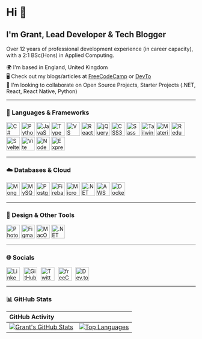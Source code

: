 # Hi 👋 

## I'm Grant, Lead Developer & Tech Blogger

Over 12 years of professional development experience (in career capacity), with a 2:1 BSc(Hons) in Applied Computing.

🌍 I'm based in England, United Kingdom  
🖥️ Check out my blogs/articles at [FreeCodeCamp](https://freecodecamp.org/news/author/grantdotdev) or [DevTo](https://dev.to/grantdotdev)  
👥 I'm looking to collaborate on Open Source Projects, Starter Projects (.NET, React, React Native, Python)

---

### 🧠 Languages & Frameworks
<div>
  <a href="https://docs.microsoft.com/en-us/dotnet/csharp/" target="_blank" rel="noopener noreferrer"><img src="https://raw.githubusercontent.com/danielcranney/readme-generator/main/public/icons/skills/csharp-colored.svg" alt="C#" width="36" height="36" /></a>
  <a href="https://www.python.org/" target="_blank" rel="noopener noreferrer"><img src="https://raw.githubusercontent.com/danielcranney/readme-generator/main/public/icons/skills/python-colored.svg" alt="Python" width="36" height="36" /></a>
  <a href="https://developer.mozilla.org/en-US/docs/Web/JavaScript" target="_blank" rel="noopener noreferrer"><img src="https://raw.githubusercontent.com/danielcranney/readme-generator/main/public/icons/skills/javascript-colored.svg" alt="JavaScript" width="36" height="36" /></a>
  <a href="https://www.typescriptlang.org/" target="_blank" rel="noopener noreferrer"><img src="https://raw.githubusercontent.com/danielcranney/readme-generator/main/public/icons/skills/typescript-colored.svg" alt="TypeScript" width="36" height="36" /></a>
  <a href="https://code.visualstudio.com/" target="_blank" rel="noopener noreferrer"><img src="https://raw.githubusercontent.com/danielcranney/readme-generator/main/public/icons/skills/visualstudiocode-colored.svg" alt="VS Code" width="36" height="36" /></a>
  <a href="https://reactjs.org/" target="_blank" rel="noopener noreferrer"><img src="https://raw.githubusercontent.com/danielcranney/readme-generator/main/public/icons/skills/react-colored.svg" alt="React" width="36" height="36" /></a>
  <a href="https://jquery.com/" target="_blank" rel="noopener noreferrer"><img src="https://raw.githubusercontent.com/danielcranney/readme-generator/main/public/icons/skills/jquery-colored.svg" alt="jQuery" width="36" height="36" /></a>
  <a href="https://www.w3.org/TR/CSS/#css" target="_blank" rel="noopener noreferrer"><img src="https://raw.githubusercontent.com/danielcranney/readme-generator/main/public/icons/skills/css3-colored.svg" alt="CSS3" width="36" height="36" /></a>
  <a href="https://sass-lang.com/" target="_blank" rel="noopener noreferrer"><img src="https://raw.githubusercontent.com/danielcranney/readme-generator/main/public/icons/skills/sass-colored.svg" alt="Sass" width="36" height="36" /></a>
  <a href="https://tailwindcss.com/" target="_blank" rel="noopener noreferrer"><img src="https://raw.githubusercontent.com/danielcranney/readme-generator/main/public/icons/skills/tailwindcss-colored.svg" alt="TailwindCSS" width="36" height="36" /></a>
  <a href="https://mui.com/" target="_blank" rel="noopener noreferrer"><img src="https://raw.githubusercontent.com/danielcranney/readme-generator/main/public/icons/skills/materialui-colored.svg" alt="Material UI" width="36" height="36" /></a>
  <a href="https://redux.js.org/" target="_blank" rel="noopener noreferrer"><img src="https://raw.githubusercontent.com/danielcranney/readme-generator/main/public/icons/skills/redux-colored.svg" alt="Redux" width="36" height="36" /></a>
  <a href="https://svelte.dev/" target="_blank" rel="noopener noreferrer"><img src="https://raw.githubusercontent.com/danielcranney/readme-generator/main/public/icons/skills/svelte-colored.svg" alt="Svelte" width="36" height="36" /></a>
  <a href="https://vitejs.dev/" target="_blank" rel="noopener noreferrer"><img src="https://raw.githubusercontent.com/danielcranney/readme-generator/main/public/icons/skills/vite-colored.svg" alt="Vite" width="36" height="36" /></a>
  <a href="https://nodejs.org/en/" target="_blank" rel="noopener noreferrer"><img src="https://raw.githubusercontent.com/danielcranney/readme-generator/main/public/icons/skills/nodejs-colored.svg" alt="NodeJS" width="36" height="36" /></a>
  <a href="https://expressjs.com/" target="_blank" rel="noopener noreferrer"><img src="https://raw.githubusercontent.com/danielcranney/readme-generator/main/public/icons/skills/express-colored-dark.svg" alt="Express" width="36" height="36" /></a>
</div>

---

### ☁️ Databases & Cloud
<div>
  <a href="https://www.mongodb.com/" target="_blank" rel="noopener noreferrer"><img src="https://raw.githubusercontent.com/danielcranney/readme-generator/main/public/icons/skills/mongodb-colored.svg" alt="MongoDB" width="36" height="36" /></a>
  <a href="https://www.mysql.com/" target="_blank" rel="noopener noreferrer"><img src="https://raw.githubusercontent.com/danielcranney/readme-generator/main/public/icons/skills/mysql-colored.svg" alt="MySQL" width="36" height="36" /></a>
  <a href="https://www.postgresql.org/" target="_blank" rel="noopener noreferrer"><img src="https://raw.githubusercontent.com/danielcranney/readme-generator/main/public/icons/skills/postgresql-colored.svg" alt="PostgreSQL" width="36" height="36" /></a>
  <a href="https://firebase.google.com/" target="_blank" rel="noopener noreferrer"><img src="https://raw.githubusercontent.com/danielcranney/readme-generator/main/public/icons/skills/firebase-colored.svg" alt="Firebase" width="36" height="36" /></a>
  <a href="https://portal.azure.com/" target="_blank" rel="noopener noreferrer"><img src="https://raw.githubusercontent.com/danielcranney/readme-generator/main/public/icons/skills/azure-colored.svg" alt="Microsoft Azure" width="36" height="36" /></a>
  <a href="https://dotnet.microsoft.com/en-us/" target="_blank" rel="noopener noreferrer"><img src="https://raw.githubusercontent.com/danielcranney/readme-generator/main/public/icons/skills/dot-net-colored.svg" alt=".NET" width="36" height="36" /></a>
  <a href="https://aws.amazon.com" target="_blank" rel="noopener noreferrer"><img src="https://raw.githubusercontent.com/danielcranney/readme-generator/main/public/icons/skills/aws-colored-dark.svg" alt="AWS" width="36" height="36" /></a>
  <a href="https://www.docker.com/" target="_blank" rel="noopener noreferrer"><img src="https://raw.githubusercontent.com/danielcranney/readme-generator/main/public/icons/skills/docker-colored.svg" alt="Docker" width="36" height="36" /></a>
</div>

---

### 🎨 Design & Other Tools
<div>
  <a href="https://www.adobe.com/uk/products/photoshop.html" target="_blank" rel="noopener noreferrer"><img src="https://raw.githubusercontent.com/danielcranney/readme-generator/main/public/icons/skills/photoshop-colored-dark.svg" alt="Photoshop" width="36" height="36" /></a>
  <a href="https://www.figma.com/" target="_blank" rel="noopener noreferrer"><img src="https://raw.githubusercontent.com/danielcranney/readme-generator/main/public/icons/skills/figma-colored.svg" alt="Figma" width="36" height="36" /></a>
  <a href="https://apple.com" target="_blank" rel="noopener noreferrer"><img src="https://raw.githubusercontent.com/danielcranney/readme-generator/main/public/icons/skills/macos-colored-dark.svg" alt="MacOS" width="36" height="36" /></a>
  <a href="https://dotnet.microsoft.com/en-us/" target="_blank" rel="noopener noreferrer"><img src="https://raw.githubusercontent.com/danielcranney/readme-generator/main/public/icons/skills/dot-net-colored.svg" alt=".NET" width="36" height="36" /></a>
</div>

---

### 🌐 Socials

<div style="display: flex; flex-wrap: wrap; gap: 10px; align-items: center;">
  <a href="https://linkedin.com/in/grant-riordan" target="_blank" rel="noopener noreferrer" style="text-decoration:none; display:inline-block;"><img src="https://img.shields.io/badge/LinkedIn-0077B5?style=for-the-badge&logo=linkedin&logoColor=white" alt="LinkedIn" height="36" /></a><a href="https://github.com/grant-dot-dev" target="_blank" rel="noopener noreferrer" style="text-decoration:none; display:inline-block;"><img src="https://img.shields.io/badge/GitHub-181717?style=for-the-badge&logo=github&logoColor=white" alt="GitHub" height="36" /></a><a href="https://x.com/grantdotdev" target="_blank" rel="noopener noreferrer" style="text-decoration:none; display:inline-block;"><img src="https://img.shields.io/badge/Twitter-1DA1F2?style=for-the-badge&logo=twitter&logoColor=white" alt="Twitter" height="36" /></a><a href="https://freecodecamp.org/news/author/grantdotdev" target="_blank" rel="noopener noreferrer" style="text-decoration:none; display:inline-block;"><img src="https://img.shields.io/badge/freeCodeCamp-0A0A23?style=for-the-badge&logo=freecodecamp&logoColor=white" alt="freeCodeCamp" height="36" /></a><a href="https://dev.to/grantdotdev" target="_blank" rel="noopener noreferrer" style="text-decoration:none; display:inline-block;"><img src="https://img.shields.io/badge/Dev.to-0A0A0A?style=for-the-badge&logo=devdotto&logoColor=white" alt="Dev.to" height="36" /></a>
</div>


---

### 📊 GitHub Stats

<table>
  <thead>
    <tr>
      <th colspan="2" align="left">GitHub Activity</th>
    </tr>
  </thead>
  <tbody>
    <tr>
      <td>
        <a href="https://github.com/grant-dot-dev">
          <img src="https://github-readme-stats.vercel.app/api?username=grant-dot-dev&show_icons=true&count_private=true&title_color=0891b2&text_color=ffffff&icon_color=0891b2&bg_color=1c1917&hide_border=true" alt="Grant's GitHub Stats" />
        </a>
      </td>
      <td>
        <a href="https://github.com/grant-dot-dev">
          <img src="https://github-readme-stats.vercel.app/api/top-langs/?username=grant-dot-dev&langs_count=10&title_color=0891b2&text_color=ffffff&icon_color=0891b2&bg_color=1c1917&hide_border=true&locale=en&custom_title=Top%20Languages" alt="Top Languages" />
        </a>
      </td>
    </tr>
  </tbody>
</table>
